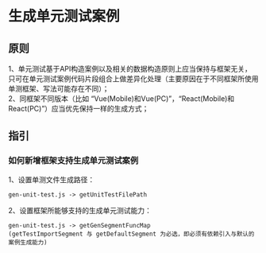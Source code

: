 # 生成单元测试案例

## 原则
1、单元测试基于API构造案例以及相关的数据构造原则上应当保持与框架无关，只可在单元测试案例代码片段组合上做差异化处理（主要原因在于不同框架所使用单测框架、写法可能存在不同）；  
2、同框架不同版本（比如 “Vue(Mobile)和Vue(PC)”，“React(Mobile)和React(PC)”）应当优先保持一样的生成方式；  

## 指引  
### 如何新增框架支持生成单元测试案例  
1、设置单测文件生成路径：  

    gen-unit-test.js -> getUnitTestFilePath

2、设置框架所能够支持的生成单元测试能力：

    gen-unit-test.js -> getGenSegmentFuncMap
    (getTestImportSegment 与 getDefaultSegment 为必选，即必须有依赖引入与默认的案例生成能力)  

